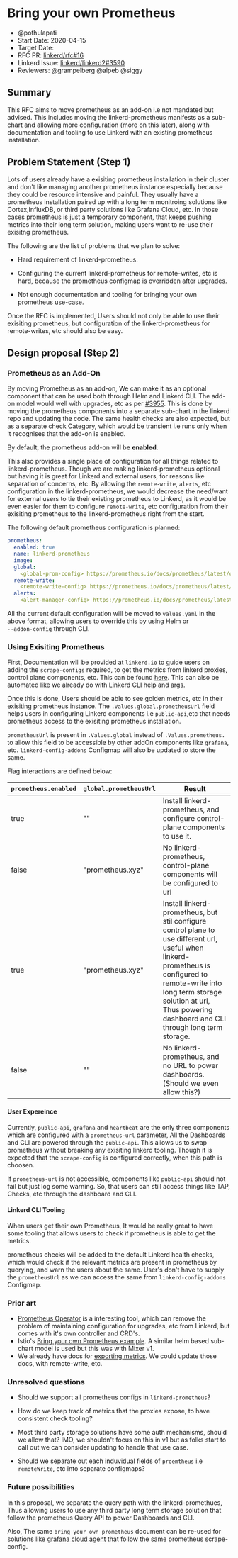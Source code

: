 # Bring your own Prometheus

- @pothulapati
- Start Date: 2020-04-15
- Target Date: 
- RFC PR: [linkerd/rfc#16](https://github.com/linkerd/rfc/pull/16)
- Linkerd Issue: [linkerd/linkerd2#3590](https://github.com/linkerd/linkerd2/issues/3590)
- Reviewers: @grampelberg @alpeb @siggy

## Summary

[summary]: #summary

This RFC aims to move prometheus as an add-on i.e not mandated but advised.
This includes moving the linkerd-prometheus manifests as a sub-chart and
allowing more configuration (more on this later), along with documentation
and tooling to use Linkerd with an existing prometheus installation.

## Problem Statement (Step 1)

[problem-statement]: #problem-statement

Lots of users already have a exisiting prometheus installation in their
cluster and don't like managing another prometheus instance especially
because they could be resource intensive and painful. They usually
have a prometheus installation paired up with a long term monitroing
solutions like Cortex,InfluxDB, or third party solutions like Grafana
Cloud, etc. In those cases prometheus is just a temporary component, that
keeps pushing metrics into their long term solution, making users want to
re-use their exisitng prometheus.

The following are the list of problems that we plan to solve:

- Hard requirement of linkerd-prometheus.

- Configuring the current linkerd-prometheus for remote-writes, etc is
hard, because the prometheus configmap is overridden after upgrades.

- Not enough documentation and tooling for bringing your own prometheus
use-case.

Once the RFC is implemented, Users should not only be able to use their
exisiting prometheus, but configuration of the linkerd-prometheus for
remote-writes, etc should also be easy.

## Design proposal (Step 2)

[design-proposal]: #design-proposal

### Prometheus as an Add-On

By moving Prometheus as an add-on, We can make it as an optional component
that can be used both through Helm and Linkerd CLI. The add-on model would
well with upgrades, etc as per [#3955](https://github.com/linkerd/linkerd2/pull/3955).
This is done by moving the prometheus components into a separate sub-chart
in the linkerd repo and updating the code. The same health checks are also
expected, but as a separate check Category, which would be transient i.e
runs only when it recognises that the add-on is enabled.

By default, the prometheus add-on will be **enabled**.

This also provides a single place of configuration for all things related to
linkerd-prometheus. Though we are making linkerd-prometheus optional but
having it is great for Linkerd and external users, for reasons like
separation of concerns, etc. By allowing the `remote-write`, `alerts`, etc
configuration in the linkerd-prometheus, we would decrease the need/want
for external users to tie their existing prometheus to Linkerd,
as it would be even easier for them to configure `remote-write`, etc
configuration from their exisiting prometheus to the linkerd-prometheus
right from the start.

The following default prometheus configuration is planned:

```yaml
prometheus:
  enabled: true
  name: linkerd-prometheus
  image:
  global:
    <global-prom-config> https://prometheus.io/docs/prometheus/latest/configuration/configuration/#configuration-file
  remote-write:
    <remote-write-config> https://prometheus.io/docs/prometheus/latest/configuration/configuration/#remote_write
  alerts:
    <alert-manager-config> https://prometheus.io/docs/prometheus/latest/configuration/configuration/#alertmanager_config 
```

All the current default configuration will be moved to `values.yaml` in the
above format, allowing users to override this by using Helm or  
`--addon-config` through CLI.

### Using Exisiting Prometheus

First, Documentation will be provided at `linkerd.io` to guide users on
adding the `scrape-configs` required, to get the metrics from linkerd
proxies, control plane components, etc. This can be found
[here](https://github.com/linkerd/linkerd2/blob/master/charts/linkerd2/templates/prometheus.yaml#L26).
This can also be automated like we already do with Linkerd CLI help and args.

Once this is done, Users should be able to see golden metrics, etc in their
exisiting prometheus instance. The `.Values.global.prometheusUrl` field helps users in
configuring Linkerd components i.e `public-api`,etc that needs prometheus
access to the exisiting prometheus installation.

`prometheusUrl` is present in `.Values.global` instead of `.Values.prometheus.` to allow this field to
be accessible by other addOn components like `grafana`, etc. `linkerd-config-addons` Configmap will also be updated to
store the same.

Flag interactions are defined below:

| `prometheus.enabled` | `global.prometheusUrl`              | Result                                                                                                                                                                                                                                           |
|---------|------------------|--------------------------------------------------------------------------------------------------------------------------------------------------------------------------------------------------------------------------------------------------|
| true    | ""               | Install linkerd-prometheus, and configure control-plane components to use it.                                                                                                                                                                    |
| false   | "prometheus.xyz" | No linkerd-prometheus, control-plane components will be configured to url                                                                                                                                                                        |
| true    | "prometheus.xyz" | Install linkerd-prometheus, but stil configure control plane to use different url, useful when linkerd-prometheus is configured to remote-write into long term storage solution at url, Thus  powering dashboard and CLI through long term storage. |
| false   | ""               | No linkerd-prometheus, and no URL to power dashboards. (Should we even allow this?)                                                                                                                                                              |

#### User Expereince

Currently, `public-api`, `grafana` and `heartbeat` are the only three
components which are configured with a `prometheus-url` parameter,
All the Dashboards and CLI are powered through the `public-api`.
This allows us to swap prometheus without breaking any exisiting linkerd
tooling. Though it is expected that the `scrape-config` is configured
correctly, when this path is choosen.

If `prometheus-url` is not accessible, components like `public-api` should not fail
but just log some warning. So, that users can still access things like TAP, Checks, etc through the dashboard and CLI.

#### Linkerd CLI Tooling

When users get their own Prometheus, It would be really great to have
some tooling that allows users to check if prometheus is able to get the metrics.

prometheus checks will be added to the default Linkerd health checks, which would check
if the relevant metrics are present in prometheus by querying, and warn the users about the same. User's
don't have to supply the `prometheusUrl` as we can access the same from `linkerd-config-addons` Configmap.

### Prior art

[prior-art]: #prior-art

- [Prometheus  Operator](https://github.com/coreos/prometheus-operator) is a interesting tool,
 which can remove the problem of maintaining configuration for upgrades, etc from Linkerd, 
 but comes with it's own controller and CRD's.
- Istio's [Bring your own Prometheus example](https://istiobyexample.dev/prometheus/). A similar helm
based sub-chart model is used but this was with Mixer v1.
- We already have docs for [exporting metrics](https://linkerd.io/2/tasks/exporting-metrics/).
We could update those docs, with remote-write, etc.

### Unresolved questions

[unresolved-questions]: #unresolved-questions

- Should we support all prometheus configs in `linkerd-prometheus`?

- How do we keep track of metrics that the proxies expose, to have
consistent check tooling?

- Most third party storage solutions have some auth mechanisms, should we
allow that? IMO, we shouldn't focus on this in v1 but as folks start to call
out we can consider updating to handle that use case.

- Should we separate out each induvidual fields of `proemtheus` i.e `remoteWrite`, etc
into separate configmaps?

### Future possibilities

[future-possibilities]: #future-possibilities

In this proposal, we separate the query path with the linkerd-promethues,
Thus allowing users to use any third party long term storage solution that
follow the prometheus Query API to power Dashboards and CLI.

Also, The same `bring your own prometheus` document can be re-used for
solutions like [grafana cloud agent](https://grafana.com/blog/2020/03/18/introducing-grafana-cloud-agent-a-remote_write-focused-prometheus-agent-that-can-save-40-on-memory-usage/)
that follow the same prometheus scrape-config.
